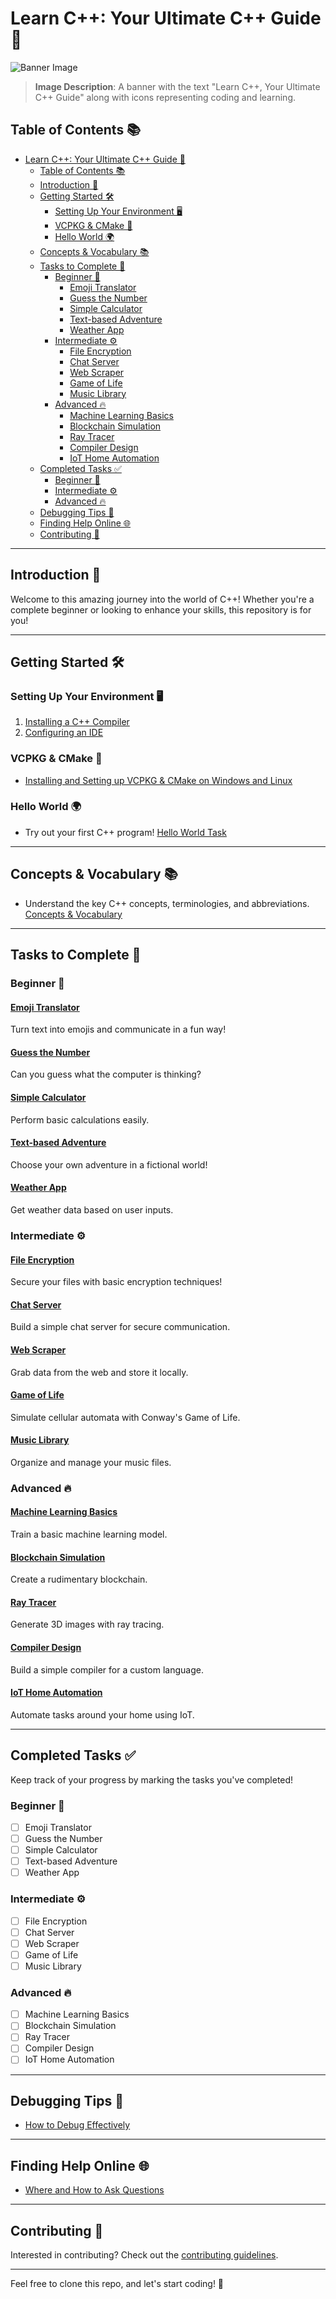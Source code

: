 # Learn C++: Your Ultimate C++ Guide 🚀

![Banner Image](images/banner.png)
> **Image Description**: A banner with the text "Learn C++, Your Ultimate C++ Guide" along with icons representing coding and learning.

## Table of Contents 📚
- [Learn C++: Your Ultimate C++ Guide 🚀](#learn-c-your-ultimate-c-guide-)
  - [Table of Contents 📚](#table-of-contents-)
  - [Introduction 🌟](#introduction-)
  - [Getting Started 🛠](#getting-started-)
    - [Setting Up Your Environment 🖥](#setting-up-your-environment-)
    - [VCPKG \& CMake 🔨](#vcpkg--cmake-)
    - [Hello World 🌍](#hello-world-)
  - [Concepts \& Vocabulary 📚](#concepts--vocabulary-)
  - [Tasks to Complete 📝](#tasks-to-complete-)
    - [Beginner 🌱](#beginner-)
      - [Emoji Translator](#emoji-translator)
      - [Guess the Number](#guess-the-number)
      - [Simple Calculator](#simple-calculator)
      - [Text-based Adventure](#text-based-adventure)
      - [Weather App](#weather-app)
    - [Intermediate ⚙️](#intermediate-️)
      - [File Encryption](#file-encryption)
      - [Chat Server](#chat-server)
      - [Web Scraper](#web-scraper)
      - [Game of Life](#game-of-life)
      - [Music Library](#music-library)
    - [Advanced 🔥](#advanced-)
      - [Machine Learning Basics](#machine-learning-basics)
      - [Blockchain Simulation](#blockchain-simulation)
      - [Ray Tracer](#ray-tracer)
      - [Compiler Design](#compiler-design)
      - [IoT Home Automation](#iot-home-automation)
  - [Completed Tasks ✅  ](#completed-tasks---)
    - [Beginner 🌱](#beginner--1)
    - [Intermediate ⚙️](#intermediate-️-1)
    - [Advanced 🔥](#advanced--1)
  - [Debugging Tips 🐛](#debugging-tips-)
  - [Finding Help Online 🌐](#finding-help-online-)
  - [Contributing 🤝](#contributing-)

---

## Introduction 🌟
Welcome to this amazing journey into the world of C++! Whether you're a complete beginner or looking to enhance your skills, this repository is for you! 

---

## Getting Started 🛠
### Setting Up Your Environment 🖥
1. [Installing a C++ Compiler](docs/SettingUpCompiler.md)
2. [Configuring an IDE](docs/SettingUpIDE.md)

### VCPKG & CMake 🔨
- [Installing and Setting up VCPKG & CMake on Windows and Linux](docs/VCPKG_CMakeSetup.md)

### Hello World 🌍
- Try out your first C++ program! [Hello World Task](tasks/beginner/hello-world.md)

---

## Concepts & Vocabulary 📚
- Understand the key C++ concepts, terminologies, and abbreviations. [Concepts & Vocabulary](docs/ConceptsAndVocabulary.md)

---

## Tasks to Complete 📝

### Beginner 🌱
#### [Emoji Translator](tasks/beginner/emoji-translator.md)
Turn text into emojis and communicate in a fun way!

#### [Guess the Number](tasks/beginner/guess-the-number.md)
Can you guess what the computer is thinking?

#### [Simple Calculator](tasks/beginner/simple-calculator.md)
Perform basic calculations easily.

#### [Text-based Adventure](tasks/beginner/text-based-adventure.md)
Choose your own adventure in a fictional world!

#### [Weather App](tasks/beginner/weather-app.md)
Get weather data based on user inputs.

### Intermediate ⚙️
#### [File Encryption](tasks/intermediate/file-encryption.md)
Secure your files with basic encryption techniques!

#### [Chat Server](tasks/intermediate/chat-server.md)
Build a simple chat server for secure communication.

#### [Web Scraper](tasks/intermediate/web-scraper.md)
Grab data from the web and store it locally.

#### [Game of Life](tasks/intermediate/game-of-life.md)
Simulate cellular automata with Conway's Game of Life.

#### [Music Library](tasks/intermediate/music-library.md)
Organize and manage your music files.

### Advanced 🔥
#### [Machine Learning Basics](tasks/advanced/machine-learning-basics.md)
Train a basic machine learning model.

#### [Blockchain Simulation](tasks/advanced/blockchain-simulation.md)
Create a rudimentary blockchain.

#### [Ray Tracer](tasks/advanced/ray-tracer.md)
Generate 3D images with ray tracing.

#### [Compiler Design](tasks/advanced/compiler-design.md)
Build a simple compiler for a custom language.

#### [IoT Home Automation](tasks/advanced/iot-home-automation.md)
Automate tasks around your home using IoT.


---

## Completed Tasks ✅  <!-- New Section -->
Keep track of your progress by marking the tasks you've completed!

### Beginner 🌱
- [ ] Emoji Translator
- [ ] Guess the Number
- [ ] Simple Calculator
- [ ] Text-based Adventure
- [ ] Weather App

### Intermediate ⚙️
- [ ] File Encryption
- [ ] Chat Server
- [ ] Web Scraper
- [ ] Game of Life
- [ ] Music Library

### Advanced 🔥
- [ ] Machine Learning Basics
- [ ] Blockchain Simulation
- [ ] Ray Tracer
- [ ] Compiler Design
- [ ] IoT Home Automation

---

## Debugging Tips 🐛
- [How to Debug Effectively](docs/Debugging.md)

---

## Finding Help Online 🌐
- [Where and How to Ask Questions](docs/FindingHelpOnline.md)

---

## Contributing 🤝
Interested in contributing? Check out the [contributing guidelines](CONTRIBUTING.md).

---

Feel free to clone this repo, and let's start coding! 🎉
